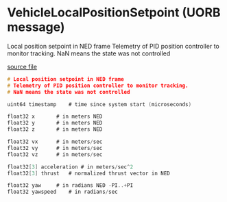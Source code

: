 # VehicleLocalPositionSetpoint (UORB message)

Local position setpoint in NED frame
Telemetry of PID position controller to monitor tracking.
NaN means the state was not controlled

[source file](https://github.com/PX4/PX4-Autopilot/blob/release/1.14/msg/VehicleLocalPositionSetpoint.msg)

```c
# Local position setpoint in NED frame
# Telemetry of PID position controller to monitor tracking.
# NaN means the state was not controlled

uint64 timestamp	# time since system start (microseconds)

float32 x		# in meters NED
float32 y		# in meters NED
float32 z		# in meters NED

float32 vx		# in meters/sec
float32 vy		# in meters/sec
float32 vz		# in meters/sec

float32[3] acceleration # in meters/sec^2
float32[3] thrust	# normalized thrust vector in NED

float32 yaw		# in radians NED -PI..+PI
float32 yawspeed	# in radians/sec

```
